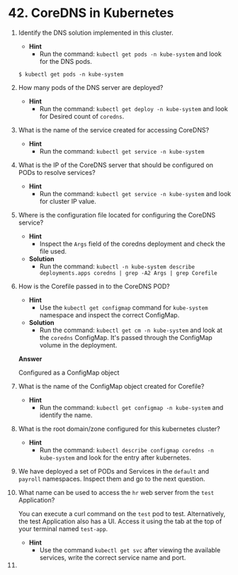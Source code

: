 # 42. CoreDNS in Kubernetes



1. Identify the DNS solution implemented in this cluster.

   - **Hint**
     - Run the command: `kubectl get pods -n kube-system` and look for the DNS pods.

   ```
   $ kubectl get pods -n kube-system
   ```



2. How many pods of the DNS server are deployed?
   - **Hint**
     - Run the command: `kubectl get deploy -n kube-system` and look for Desired count of `coredns`.



3. What is the name of the service created for accessing CoreDNS?
   - **Hint**
     - Run the command: `kubectl get service -n kube-system`



4. What is the IP of the CoreDNS server that should be configured on PODs to resolve services?
   - **Hint**
     - Run the command: `kubectl get service -n kube-system` and look for cluster IP value.



5. Where is the configuration file located for configuring the CoreDNS service?
   - **Hint**
     - Inspect the `Args` field of the coredns deployment and check the file used.
   - **Solution**
     - Run the command: `kubectl -n kube-system describe deployments.apps coredns | grep -A2 Args | grep Corefile`



6. How is the Corefile passed in to the CoreDNS POD?

   - **Hint**
     - Use the `kubectl get configmap` command for `kube-system` namespace and inspect the correct ConfigMap.
   - **Solution**
     - Run the command: `kubectl get cm -n kube-system` and look at the `coredns` ConfigMap. It's passed through the ConfigMap volume in the deployment.

   **Answer**

   Configured as a ConfigMap object



7. What is the name of the ConfigMap object created for Corefile?
   - **Hint**
     - Run the command: `kubectl get configmap -n kube-system` and identify the name.



8. What is the root domain/zone configured for this kubernetes cluster?
   - **Hint**
     - Run the command: `kubectl describe configmap coredns -n kube-system` and look for the entry after kubernetes.



9. We have deployed a set of PODs and Services in the `default` and `payroll` namespaces. Inspect them and go to the next question.



10. What name can be used to access the `hr` web server from the `test` Application?

    You can execute a curl command on the `test` pod to test. Alternatively, the test Application also has a UI. Access it using the tab at the top of your terminal named `test-app`.

    - **Hint**
      - Use the command `kubectl get svc` after viewing the available services, write the correct service name and port.



11. 